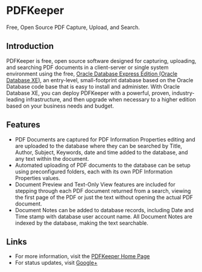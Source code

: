 # PDFKeeper
Free, Open Source PDF Capture, Upload, and Search.

## Introduction
PDFKeeper is free, open source software designed for capturing, uploading, and searching PDF documents in a client-server or single system environment using the free,  [Oracle Database Express Edition (Oracle Database XE)](http://www.oracle.com/technetwork/database/database-technologies/express-edition/overview/index.html), an entry-level, small-footprint database based on the Oracle Database code base that is easy to install and administer. With Oracle Database XE, you can deploy PDFKeeper with a powerful, proven, industry-leading infrastructure, and then upgrade when necessary to a higher edition based on your business needs and budget.

## Features
* PDF Documents are captured for PDF Information Properties editing and are uploaded to the database where they can be searched by Title, Author, Subject, Keywords, date and time added to the database, and any text within the document. 
* Automated uploading of PDF documents to the database can be setup using preconfigured folders, each with its own PDF Information Properties values. 
* Document Preview and Text-Only View features are included for stepping through each PDF document returned from a search, viewing the first page of the PDF or just the text without opening the actual PDF document. 
* Document Notes can be added to database records, including Date and Time stamp with database user account name. All Document Notes are indexed by the database, making the text searchable.

## Links
* For more information, visit the [PDFKeeper Home Page](https://bit.ly/pdfkeeper)
* For status updates, visit [Google+](https://plus.google.com/103180603238817050437)
